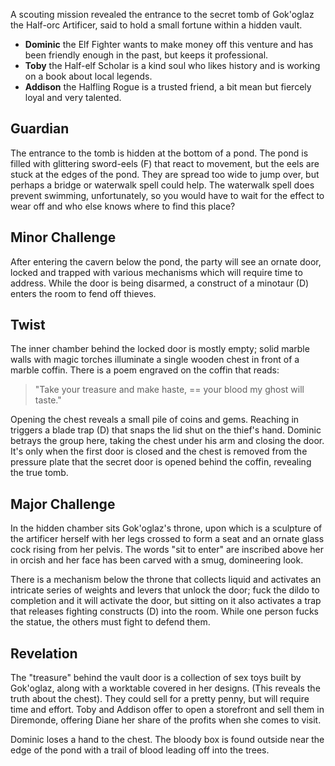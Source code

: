 A scouting mission revealed the entrance to the secret tomb of Gok'oglaz the Half-orc Artificer, said to hold a small fortune within a hidden vault.

- **Dominic** the Elf Fighter wants to make money off this venture and has been friendly enough in the past, but keeps it professional.
- **Toby** the Half-elf Scholar is a kind soul who likes history and is working on a book about local legends.
- **Addison** the Halfling Rogue is a trusted friend, a bit mean but fiercely loyal and very talented.

## Guardian
The entrance to the tomb is hidden at the bottom of a pond. The pond is filled with glittering sword-eels (F) that react to movement, but the eels are stuck at the edges of the pond. They are spread too wide to jump over, but perhaps a bridge or waterwalk spell could help. The waterwalk spell does prevent swimming, unfortunately, so you would have to wait for the effect to wear off and who else knows where to find this place?

## Minor Challenge
After entering the cavern below the pond, the party will see an ornate door, locked and trapped with various mechanisms which will require time to address. While the door is being disarmed, a construct of a minotaur (D) enters the room to fend off thieves.

## Twist
The inner chamber behind the locked door is mostly empty; solid marble walls with magic torches illuminate a single wooden chest in front of a marble coffin. There is a poem engraved on the coffin that reads:

> "Take your treasure and make haste, == your blood my ghost will taste."

Opening the chest reveals a small pile of coins and gems. Reaching in triggers a blade trap (D) that snaps the lid shut on the thief's hand. Dominic betrays the group here, taking the chest under his arm and closing the door. It's only when the first door is closed and the chest is removed from the pressure plate that the secret door is opened behind the coffin, revealing the true tomb.

## Major Challenge
In the hidden chamber sits Gok'oglaz's throne, upon which is a sculpture of the artificer herself with her legs crossed to form a seat and an ornate glass cock rising from her pelvis. The words "sit to enter" are inscribed above her in orcish and her face has been carved with a smug, domineering look.

There is a mechanism below the throne that collects liquid and activates an intricate series of weights and levers that unlock the door; fuck the dildo to completion and it will activate the door, but sitting on it also activates a trap that releases fighting constructs (D) into the room. While one person fucks the statue, the others must fight to defend them.

## Revelation
The "treasure" behind the vault door is a collection of sex toys built by Gok'oglaz, along with a worktable covered in her designs. (This reveals the truth about the chest). They could sell for a pretty penny, but will require time and effort. Toby and Addison offer to open a storefront and sell them in Diremonde, offering Diane her share of the profits when she comes to visit.

Dominic loses a hand to the chest. The bloody box is found outside near the edge of the pond with a trail of blood leading off into the trees.